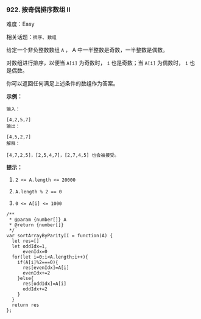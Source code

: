 ### 922. 按奇偶排序数组 II

难度：Easy

相关话题：`排序`、`数组`

给定一个非负整数数组 `A` ， A 中一半整数是奇数，一半整数是偶数。



对数组进行排序，以便当 `A[i]`  为奇数时， `i` 也是奇数；当 `A[i]` 为偶数时，  `i`  也是偶数。



你可以返回任何满足上述条件的数组作为答案。







**示例：** 



```
输入：

[4,2,5,7]
输出：

[4,5,2,7]
解释：

[4,7,2,5]，[2,5,4,7]，[2,7,4,5] 也会被接受。
```






**提示：** 




1.  `2 <= A.length <= 20000` 

2.  `A.length % 2 == 0` 

3.  `0 <= A[i] <= 1000` 








```
/**
 * @param {number[]} A
 * @return {number[]}
 */
var sortArrayByParityII = function(A) {
  let res=[]
  let oddIdx=1,
      evenIdx=0
  for(let i=0;i<A.length;i++){
    if(A[i]%2===0){
      res[evenIdx]=A[i]
      evenIdx+=2
    }else{
      res[oddIdx]=A[i]
      oddIdx+=2
    }
  }
  return res
};
```

